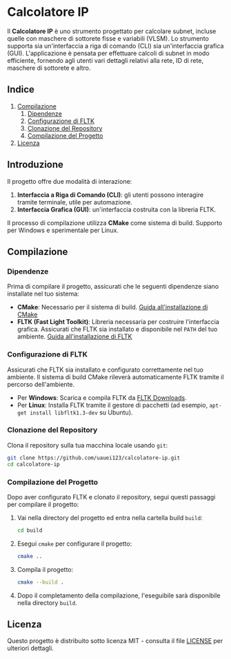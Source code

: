 # Calcolatore IP

Il **Calcolatore IP** è uno strumento progettato per calcolare subnet, incluse quelle con maschere di sottorete fisse e variabili (VLSM). Lo strumento supporta sia un'interfaccia a riga di comando (CLI) sia un'interfaccia grafica (GUI). L'applicazione è pensata per effettuare calcoli di subnet in modo efficiente, fornendo agli utenti vari dettagli relativi alla rete, ID di rete, maschere di sottorete e altro.

## Indice

1. [Compilazione](#compilazione)
   1. [Dipendenze](#dipendenze)
   2. [Configurazione di FLTK](#configurazione-di-fltk)
   3. [Clonazione del Repository](#clonazione-del-repository)
   4. [Compilazione del Progetto](#compilazione-del-progetto)
2. [Licenza](#licenza)

## Introduzione

Il progetto offre due modalità di interazione:
1. **Interfaccia a Riga di Comando (CLI)**: gli utenti possono interagire tramite terminale, utile per automazione.
2. **Interfaccia Grafica (GUI)**: un'interfaccia costruita con la libreria FLTK.

Il processo di compilazione utilizza **CMake** come sistema di build.
Supporto per Windows e sperimentale per Linux.

## Compilazione

### Dipendenze

Prima di compilare il progetto, assicurati che le seguenti dipendenze siano installate nel tuo sistema:

- **CMake**: Necessario per il sistema di build. [Guida all'installazione di CMake](https://cmake.org/install/)
- **FLTK (Fast Light Toolkit)**: Libreria necessaria per costruire l'interfaccia grafica. Assicurati che FLTK sia installato e disponibile nel `PATH` del tuo ambiente. [Guida all'installazione di FLTK](https://www.fltk.org/)

### Configurazione di FLTK

Assicurati che FLTK sia installato e configurato correttamente nel tuo ambiente. Il sistema di build CMake rileverà automaticamente FLTK tramite il percorso dell'ambiente.

- Per **Windows**: Scarica e compila FLTK da [FLTK Downloads](https://www.fltk.org/download.php).
- Per **Linux**: Installa FLTK tramite il gestore di pacchetti (ad esempio, `apt-get install libfltk1.3-dev` su Ubuntu).

### Clonazione del Repository

Clona il repository sulla tua macchina locale usando `git`:

```bash
git clone https://github.com/uauei123/calcolatore-ip.git
cd calcolatore-ip
```

### Compilazione del Progetto

Dopo aver configurato FLTK e clonato il repository, segui questi passaggi per compilare il progetto:

1. Vai nella directory del progetto ed entra nella cartella build `build`:
    ```bash
    cd build
    ```

2. Esegui `cmake` per configurare il progetto:
    ```bash
    cmake ..
    ```

3. Compila il progetto:
    ```bash
    cmake --build .
    ```

4. Dopo il completamento della compilazione, l'eseguibile sarà disponibile nella directory `build`.

## Licenza

Questo progetto è distribuito sotto licenza MIT - consulta il file [LICENSE](LICENSE) per ulteriori dettagli.

